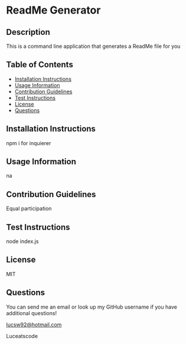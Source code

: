 # ReadMe Generator
## Description
This is a command line application that generates a ReadMe file for you
## Table of Contents
- [Installation Instructions](#installation-instructions)
- [Usage Information](#usage-information)
- [Contribution Guidelines](#contribution-guidelines)
- [Test Instructions](#test-instructions)
- [License](#license)
- [Questions](#questions)
## Installation Instructions
npm i for inquierer
## Usage Information
na
## Contribution Guidelines
Equal participation
## Test Instructions
node index.js
## License
MIT
## Questions
You can send me an email or look up my GitHub username if you have additional questions!

lucsw92@hotmail.com

Luceatscode
